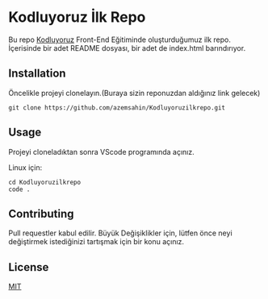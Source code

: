 # **Kodluyoruz İlk Repo**
Bu repo [Kodluyoruz](https://app.patika.dev/paths/baslangic-seviye-frontend-web-development-patikasi) Front-End Eğitiminde oluşturduğumuz ilk repo. İçerisinde bir adet README dosyası, bir adet de index.html barındırıyor.


## **Installation**
Öncelikle projeyi clonelayın.(Buraya sizin reponuzdan aldığınız link gelecek)

```
git clone https://github.com/azemsahin/Kodluyoruzilkrepo.git
```


## **Usage**
Projeyi cloneladıktan sonra VScode programında açınız.

Linux için:

```
cd Kodluyoruzilkrepo
code .
```
## **Contributing**
Pull requestler kabul edilir. Büyük Değişiklikler için, lütfen önce neyi değiştirmek istediğinizi tartışmak için bir konu açınız.

## **License**

[MIT](https://choosealicense.com/licenses/mit/)
